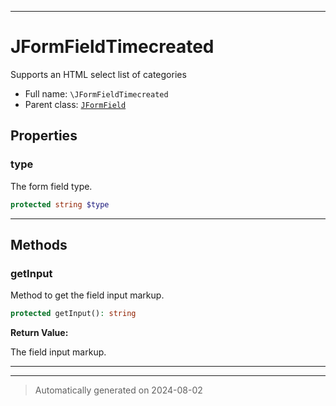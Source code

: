 ***

# JFormFieldTimecreated

Supports an HTML select list of categories



* Full name: `\JFormFieldTimecreated`
* Parent class: [`JFormField`](./JFormField.md)



## Properties


### type

The form field type.

```php
protected string $type
```






***

## Methods


### getInput

Method to get the field input markup.

```php
protected getInput(): string
```









**Return Value:**

The field input markup.




***


***
> Automatically generated on 2024-08-02
